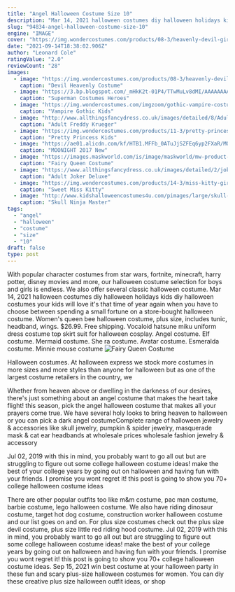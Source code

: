 ```yaml
---
title: "Angel Halloween Costume Size 10"
description: "Mar 14, 2021 halloween costumes diy halloween holidays kids diy halloween costumes your kids will love it's that time of year again when you have to choose between spending a small fortune on a store-bought halloween costume"
slug: "94834-angel-halloween-costume-size-10"
engine: "IMAGE"
cover: "https://img.wondercostumes.com/products/08-3/heavenly-devil-girls-costume.jpg"
date: "2021-09-14T18:38:02.906Z"
author: "Leonard Cole"
ratingValue: "2.0"
reviewCount: "28"
images:
  - image: "https://img.wondercostumes.com/products/08-3/heavenly-devil-girls-costume.jpg"
    caption: "Devil Heavenly Costume"
  - image: "https://3.bp.blogspot.com/_mHkK2t-01P4/TTwMuLv8dMI/AAAAAAAAAP4/bsPoX1W215w/s1600/Superman-Costumes-003.jpg"
    caption: "Superman Costumes Heroes"
  - image: "https://img.wondercostumes.com/imgzoom/gothic-vampire-costume-62700.jpg"
    caption: "Vampire Gothic Kids"
  - image: "http://www.allthingsfancydress.co.uk/images/detailed/8/Adult-_Freddy-_Krueger-_Costume-_Kit.jpg"
    caption: "Adult Freddy Krueger"
  - image: "https://img.wondercostumes.com/products/11-3/pretty-princess-kids-costume.jpg"
    caption: "Pretty Princess Kids"
  - image: "https://ae01.alicdn.com/kf/HTB1.MFFb_0ATuJjSZFEq6yp2FXaR/MOONIGHT-2017-New-Angel-Flower-Fairy-Dress-Halloween-Cosplay-Costume-Women-Green-Flower-Fairy-Princess-Costume.jpg"
    caption: "MOONIGHT 2017 New"
  - image: "https://images.maskworld.com/is/image/maskworld/mw-product-zoom/fairy-queen-costume--mw-117821-2.jpg"
    caption: "Fairy Queen Costume"
  - image: "https://www.allthingsfancydress.co.uk/images/detailed/2/joker-_deluxe-_costume.jpg"
    caption: "Adult Joker Deluxe"
  - image: "https://img.wondercostumes.com/products/14-3/miss-kitty-girls-costume.jpg"
    caption: "Sweet Miss Kitty"
  - image: "http://www.kidshalloweencostumes4u.com/pimages/large/skull-ninja-master-costume.jpg"
    caption: "Skull Ninja Master"
tags:
  - "angel"
  - "halloween"
  - "costume"
  - "size"
  - "10"
draft: false
type: post
---
```


With popular character costumes from star wars, fortnite, minecraft, harry potter, disney movies and more, our halloween costume selection for boys and girls is endless. We also offer several classic halloween costume. Mar 14, 2021 halloween costumes diy halloween holidays kids diy halloween costumes your kids will love it's that time of year again when you have to choose between spending a small fortune on a store-bought halloween costume. Women's queen bee halloween costume, plus size, includes tunic, headband, wings. $26.99. Free shipping. Vocaloid hatsune miku uniform dress costume top skirt suit for halloween cosplay.  Angel costume. Elf costume. Mermaid costume. She ra costume. Avatar costume. Esmeralda costume. Minnie mouse costume
![Fairy Queen Costume](https://images.maskworld.com/is/image/maskworld/mw-product-zoom/fairy-queen-costume--mw-117821-2.jpg "Fairy Queen Costume")

Halloween costumes. At halloween express we stock more costumes in more sizes and more styles than anyone for halloween but as one of the largest costume retailers in the country, we
<!--inArticleAds-->

<!--galleryOne-->

Whether from heaven above or dwelling in the darkness of our desires, there's just something about an angel costume that makes the heart take flight! this season, pick the angel halloween costume that makes all your prayers come true. We have several holy looks to bring heaven to halloween or you can pick a dark angel costumeComplete range of halloween jewelry & accessories like skull jewelry, pumpkin & spider jewelry, masquerade mask & cat ear headbands at wholesale prices wholesale fashion jewelry & accessory
<!--inArticleAds-->

<!--galleryTwo-->

Jul 02, 2019 with this in mind, you probably want to go all out but are struggling to figure out some college halloween costume ideas! make the best of your college years by going out on halloween and having fun with your friends. I promise you wont regret it! this post is going to show you 70+ college halloween costume ideas
<!--galleryThree-->

There are other popular outfits too like m&m costume, pac man costume, barbie costume, lego halloween costume. We also have riding dinosaur costume, target hot dog costume, construction worker halloween costume and our list goes on and on. For plus size costumes check out the plus size devil costume, plus size little red riding hood costume. Jul 02, 2019 with this in mind, you probably want to go all out but are struggling to figure out some college halloween costume ideas! make the best of your college years by going out on halloween and having fun with your friends. I promise you wont regret it! this post is going to show you 70+ college halloween costume ideas. Sep 15, 2021 win best costume at your halloween party in these fun and scary plus-size halloween costumes for women. You can diy these creative plus size halloween outfit ideas, or shop